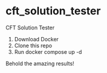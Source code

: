 # cft_solution_tester
CFT Solution Tester

1. Download Docker
2. Clone this repo
3. Run docker compose up -d

Behold the amazing results!
